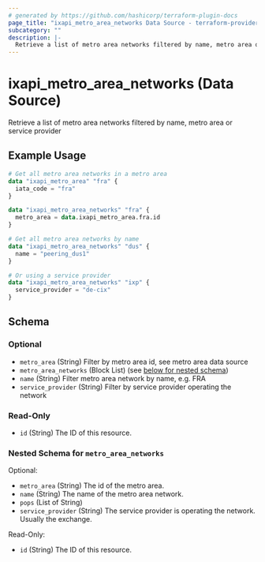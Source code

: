 ```yaml
---
# generated by https://github.com/hashicorp/terraform-plugin-docs
page_title: "ixapi_metro_area_networks Data Source - terraform-provider-ixapi"
subcategory: ""
description: |-
  Retrieve a list of metro area networks filtered by name, metro area or service provider
---
```


# ixapi_metro_area_networks (Data Source)

Retrieve a list of metro area networks filtered by name, metro area or service provider

## Example Usage

```terraform
# Get all metro area networks in a metro area
data "ixapi_metro_area" "fra" {
  iata_code = "fra"
}

data "ixapi_metro_area_networks" "fra" {
  metro_area = data.ixapi_metro_area.fra.id
}

# Get all metro area networks by name
data "ixapi_metro_area_networks" "dus" {
  name = "peering_dus1"
}

# Or using a service provider
data "ixapi_metro_area_networks" "ixp" {
  service_provider = "de-cix"
}
```

<!-- schema generated by tfplugindocs -->
## Schema

### Optional

- `metro_area` (String) Filter by metro area id, see metro area data source
- `metro_area_networks` (Block List) (see [below for nested schema](#nestedblock--metro_area_networks))
- `name` (String) Filter metro area network by name, e.g. FRA
- `service_provider` (String) Filter by service provider operating the network

### Read-Only

- `id` (String) The ID of this resource.

<a id="nestedblock--metro_area_networks"></a>
### Nested Schema for `metro_area_networks`

Optional:

- `metro_area` (String) The id of the metro area.
- `name` (String) The name of the metro area network.
- `pops` (List of String)
- `service_provider` (String) The service provider is operating the network. Usually the exchange.

Read-Only:

- `id` (String) The ID of this resource.


